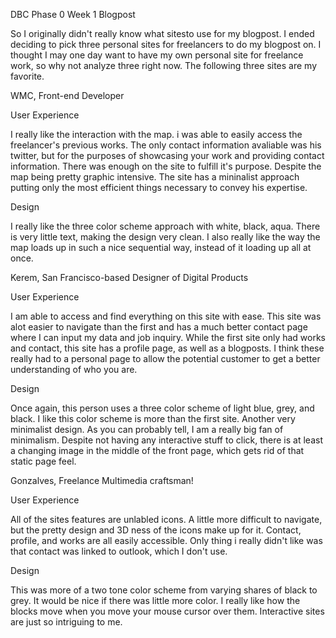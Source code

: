 
DBC Phase 0 Week 1 Blogpost

So I originally didn't really know what sitesto use for my blogpost. I ended deciding to pick three personal sites for freelancers to do my blogpost on. I thought I may one day want to have my own personal site for freelance work, so why not analyze three right now. The following three sites are my favorite.

WMC, Front-end Developer


User Experience

I really like the interaction with the map. i was able to easily access the freelancer's previous works. The only contact information avaliable was his twitter, but for the purposes of showcasing your work and providing contact information. There was enough on the site to fulfill it's purpose. Despite the map being pretty graphic intensive. The site has a mininalist approach putting only the most efficient things necessary to convey his expertise.

Design

I really like the three color scheme approach with white, black, aqua. There is very little text, making the design very clean. I also really like the way the map loads up in such a nice sequential way, instead of it loading up all at once.

Kerem, San Francisco-based Designer of Digital Products


User Experience

I am able to access and find everything on this site with ease. This site was alot easier to navigate than the first and has a much better contact page where I can input my data and job inquiry. While the first site only had works and contact, this site has a profile page, as well as a blogposts. I think these really had to a personal page to allow the potential customer to get a better understanding of who you are.

Design

Once again, this person uses a three color scheme of light blue, grey, and black. I like this color scheme is more than the first site. Another very minimalist design. As you can probably tell, I am a really big fan of minimalism. Despite not having any interactive stuff to click, there is at least a changing image in the middle of the front page, which gets rid of that static page feel.

Gonzalves, Freelance Multimedia craftsman!


User Experience

All of the sites features are unlabled icons. A little more difficult to navigate, but the pretty design and 3D ness of the icons make up for it. Contact, profile, and works are all easily accessible. Only thing i really didn't like was that contact was linked to outlook, which I don't use.

Design

This was more of a two tone color scheme from varying shares of black to grey. It would be nice if there was little more color. I really like how the blocks move when you move your mouse cursor over them. Interactive sites are just so intriguing to me.
